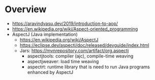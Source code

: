 # Overview

- https://aravindvasu.dev/2019/introduction-to-aop/
- https://en.wikipedia.org/wiki/Aspect-oriented_programming
- AspectJ (Java implementation)
    + https://en.wikipedia.org/wiki/AspectJ
    + https://eclipse.dev/aspectj/doc/released/devguide/index.html
    + Jars: https://mvnrepository.com/artifact/org.aspectj
        * aspectjtools: compiler (ajc), compile-time weaving
        * aspectjweaver: load time weaving
        * aspectrt: runtime library that is need to run Java programs
          enhanced by AspectJ

